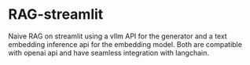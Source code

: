 # RAG-streamlit
Naive RAG on streamlit using a vllm API for the generator and a text embedding inference api for the embedding model. Both are compatible with openai api and have seamless integration with langchain.
